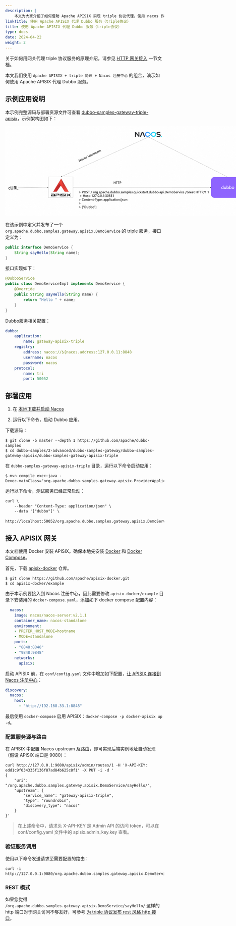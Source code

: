 ```yaml
---
description: |
    本文为大家介绍了如何借助 Apache APISIX 实现 triple 协议代理，使用 nacos 作为注册中心。
linkTitle: 使用 Apache APISIX 代理 Dubbo 服务（triple协议）
title: 使用 Apache APISIX 代理 Dubbo 服务（triple协议）
type: docs
date: 2024-04-22
weight: 2
---
```


关于如何用网关代理 triple 协议服务的原理介绍，请参见 [HTTP 网关接入](/zh-cn/overview/mannual/java-sdk/tasks/gateway/triple/) 一节文档。

本文我们使用 `Apache APISIX + triple 协议 + Nacos 注册中心` 的组合，演示如何使用 Apache APISIX 代理 Dubbo 服务。

## 示例应用说明

本示例完整源码与部署资源文件可查看 [dubbo-samples-gateway-triple-apisix](https://github.com/apache/dubbo-samples/tree/master/2-advanced/dubbo-samples-gateway/dubbo-samples-gateway-apisix/dubbo-samples-gateway-apisix-triple)，示例架构图如下：

<img style="max-width:800px;height:auto;" src="/imgs/v3/tasks/gateway/apisix-nacos-dubbo.png"/>

在该示例中定义并发布了一个 `org.apache.dubbo.samples.gateway.apisix.DemoService` 的 triple 服务，接口定义为：

```java
public interface DemoService {
	String sayHello(String name);
}
```

接口实现如下：

```java
@DubboService
public class DemoServiceImpl implements DemoService {
    @Override
    public String sayHello(String name) {
        return "Hello " + name;
    }
}
```

Dubbo服务相关配置：

```yaml
dubbo:
    application:
        name: gateway-apisix-triple
    registry:
        address: nacos://${nacos.address:127.0.0.1}:8848
        username: nacos
        password: nacos
    protocol:
        name: tri
        port: 50052
```

## 部署应用

1. 在 [本地下载并启动 Nacos](/zh-cn/overview/reference/integrations/nacos/#本地下载)

2. 运行以下命令，启动 Dubbo 应用。

下载源码：

```shell
$ git clone -b master --depth 1 https://github.com/apache/dubbo-samples
$ cd dubbo-samples/2-advanced/dubbo-samples-gateway/dubbo-samples-gateway-apisix/dubbo-samples-gateway-apisix-triple
```

在 `dubbo-samples-gateway-apisix-triple` 目录，运行以下命令启动应用：

```shell
$ mvn compile exec:java -Dexec.mainClass="org.apache.dubbo.samples.gateway.apisix.ProviderApplication"
```

运行以下命令，测试服务已经正常启动：

```shell
curl \
    --header "Content-Type: application/json" \
    --data '["dubbo"]' \
    http://localhost:50052/org.apache.dubbo.samples.gateway.apisix.DemoService/sayHello/
```

## 接入 APISIX 网关

本文档使用 Docker 安装 APISIX。确保本地先安装 [Docker](https://www.docker.com/) 和 [Docker Compose](https://docs.docker.com/compose/)。

首先，下载 [apisix-docker](https://github.com/apache/apisix-docker) 仓库。

```shell
$ git clone https://github.com/apache/apisix-docker.git
$ cd apisix-docker/example
```

由于本示例要接入到 Nacos 注册中心，因此需要修改 `apisix-docker/example` 目录下安装用的 `docker-compose.yaml`，添加如下 docker compose 配置内容：

```yaml
  nacos:
    image: nacos/nacos-server:v2.1.1
    container_name: nacos-standalone
    environment:
    - PREFER_HOST_MODE=hostname
    - MODE=standalone
    ports:
    - "8848:8848"
    - "9848:9848"
    networks:
      apisix:
```

启动 APISIX 前，在 `conf/config.yaml` 文件中增加如下配置，[让 APISIX 连接到 Nacos 注册中心](https://apisix.apache.org/docs/apisix/discovery/nacos/#service-discovery-via-nacos)：

```yaml
discovery:
  nacos:
    host:
      - "http://192.168.33.1:8848"
```

最后使用 `docker-compose` 启用 APISIX：`docker-compose -p docker-apisix up -d`。

### 配置服务源与路由

在 APISIX 中配置 Nacos upstream 及路由，即可实现后端实例地址自动发现（假设 APISIX 端口是 9080）：

```shell
curl http://127.0.0.1:9080/apisix/admin/routes/1 -H 'X-API-KEY: edd1c9f034335f136f87ad84b625c8f1' -X PUT -i -d '
{
    "uri": "/org.apache.dubbo.samples.gateway.apisix.DemoService/sayHello/",
    "upstream": {
        "service_name": "gateway-apisix-triple",
        "type": "roundrobin",
        "discovery_type": "nacos"
    }
}'
```

> 在上述命令中，请求头 X-API-KEY 是 Admin API 的访问 token，可以在 conf/config.yaml 文件中的 apisix.admin_key.key 查看。

### 验证服务调用

使用以下命令发送请求至需要配置的路由：

```shell
curl -i http://127.0.0.1:9080/org.apache.dubbo.samples.gateway.apisix.DemoService/sayHello/
```

### REST 模式

如果您觉得 `/org.apache.dubbo.samples.gateway.apisix.DemoService/sayHello/` 这样的 http 端口对于网关访问不够友好，可参考 [为 triple 协议发布 rest 风格 http 接口](/zh-cn/overview/mannual/java-sdk/tasks/gateway/triple/#rest-风格接口)。




